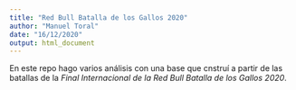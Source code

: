 ```yaml
---
title: "Red Bull Batalla de los Gallos 2020"
author: "Manuel Toral"
date: "16/12/2020"
output: html_document
---
```


En este repo hago varios análisis con una base que cnstruí a partir de las batallas de la *Final Internacional de la Red Bull Batalla de los Gallos 2020*.